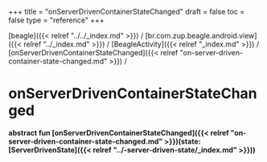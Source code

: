 +++
title = "onServerDrivenContainerStateChanged"
draft = false
toc = false
type = "reference"
+++

[beagle]({{< relref "../../_index.md" >}}) / [br.com.zup.beagle.android.view]({{< relref "../_index.md" >}}) / [BeagleActivity]({{< relref "_index.md" >}}) / [onServerDrivenContainerStateChanged]({{< relref "on-server-driven-container-state-changed.md" >}}) / 



# onServerDrivenContainerStateChanged  
  
<b><b>abstract fun [onServerDrivenContainerStateChanged]({{< relref "on-server-driven-container-state-changed.md" >}})(state: [ServerDrivenState]({{< relref "../-server-driven-state/_index.md" >}}))</b></b>  



